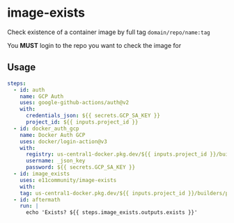 # image-exists

Check existence of a container image by full tag `domain/repo/name:tag`

You **MUST** login to the repo you want to check the image for

## Usage

```yaml
steps:
  - id: auth
    name: GCP Auth
    uses: google-github-actions/auth@v2
    with:
      credentials_json: ${{ secrets.GCP_SA_KEY }}
      project_id: ${{ inputs.project_id }}
  - id: docker_auth_gcp
    name: Docker Auth GCP
    uses: docker/login-action@v3
    with:
      registry: us-central1-docker.pkg.dev/${{ inputs.project_id }}/builders
      username: _json_key
      password: ${{ secrets.GCP_SA_KEY }}
  - id: image_exists
    uses: e11community/image-exists
    with:
    tag: us-central1-docker.pkg.dev/${{ inputs.project_id }}/builders/pnpm@abcdef
  - id: aftermath
    run: |
      echo 'Exists? ${{ steps.image_exists.outputs.exists }}'
```
